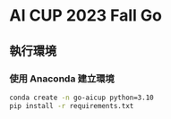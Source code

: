 # AI CUP 2023 Fall Go

## 執行環境

### 使用 Anaconda 建立環境

```bash
conda create -n go-aicup python=3.10
pip install -r requirements.txt
```
